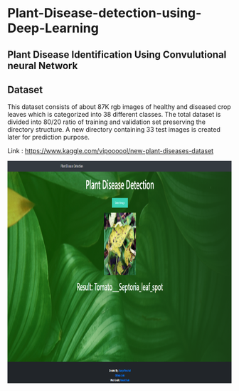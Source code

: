 # Plant-Disease-detection-using-Deep-Learning
 
## Plant Disease Identification Using Convulutional neural Network

## Dataset

This dataset consists of about 87K rgb images of healthy and diseased crop leaves which is categorized into 38 different classes. The total dataset is divided into 80/20 ratio of training and validation set preserving the directory structure. A new directory containing 33 test images is created later for prediction purpose.

Link : https://www.kaggle.com/vipoooool/new-plant-diseases-dataset

<img src="Web_ss.png" width="1000" height="500"/><br><br>
